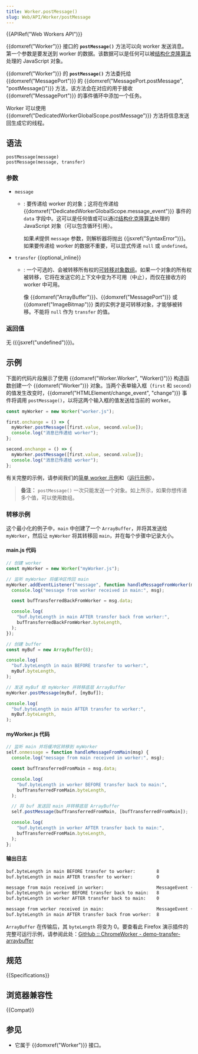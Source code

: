 ```yaml
---
title: Worker.postMessage()
slug: Web/API/Worker/postMessage
---
```


{{APIRef("Web Workers API")}}

{{domxref("Worker")}} 接口的 **`postMessage()`** 方法可以向 worker 发送消息。第一个参数是要发送到 worker 的数据。该数据可以是任何可以被[结构化克隆算法](/zh-CN/docs/Web/API/Web_Workers_API/Structured_clone_algorithm)处理的 JavaScript 对象。

{{domxref("Worker")}} 的 **`postMessage()`** 方法委托给 {{domxref("MessagePort")}} 的 {{domxref("MessagePort.postMessage", "postMessage()")}} 方法，该方法会在对应的用于接收 {{domxref("MessagePort")}} 的事件循环中添加一个任务。

Worker 可以使用 {{domxref("DedicatedWorkerGlobalScope.postMessage")}} 方法将信息发送回生成它的线程。

## 语法

```js-nolint
postMessage(message)
postMessage(message, transfer)
```

### 参数

- `message`

  - : 要传递给 worker 的对象；这将在传递给 {{domxref("DedicatedWorkerGlobalScope.message_event")}} 事件的 `data` 字段中。这可以是任何值或可以通过[结构化克隆算法](/zh-CN/docs/Web/API/Web_Workers_API/Structured_clone_algorithm)处理的 JavaScript 对象（可以包含循环引用）。

    如果*未*提供 `message` 参数，则解析器将抛出 {{jsxref("SyntaxError")}}。如果要传递给 worker 的数据不重要，可以显式传递 `null` 或 `undefined`。

- `transfer` {{optional_inline}}

  - : 一个可选的、会被转移所有权的[可转移对象](/zh-CN/docs/Web/API/Web_Workers_API/Transferable_objects)[数组](/zh-CN/docs/Web/JavaScript/Reference/Global_Objects/Array)。如果一个对象的所有权被转移，它将在发送它的上下文中变为不可用（中止），而仅在接收方的 worker 中可用。

    像 {{domxref("ArrayBuffer")}}、{{domxref("MessagePort")}} 或 {{domxref("ImageBitmap")}} 类的实例才是可转移对象，才能够被转移。不能将 `null` 作为 `transfer` 的值。

### 返回值

无 ({{jsxref("undefined")}})。

## 示例

下面的代码片段展示了使用 {{domxref("Worker.Worker", "Worker()")}} 构造函数创建一个 {{domxref("Worker")}} 对象。当两个表单输入框（`first` 和 `second`）的值发生改变时，{{domxref("HTMLElement/change_event", "change")}} 事件将调用 `postMessage()`，以将这两个输入框的值发送给当前的 worker。

```js
const myWorker = new Worker("worker.js");

first.onchange = () => {
  myWorker.postMessage([first.value, second.value]);
  console.log("消息已传递给 worker");
};

second.onchange = () => {
  myWorker.postMessage([first.value, second.value]);
  console.log("消息已传递给 worker");
};
```

有关完整的示例，请参阅我们的[简单 worker 示例](https://github.com/mdn/simple-web-worker)和（[运行示例](http://mdn.github.io/simple-web-worker/)）。

> **备注：** `postMessage()` 一次只能发送一个对象。如上所示，如果你想传递多个值，可以使用数组。

### 转移示例

这个最小化的例子中，`main` 中创建了一个 `ArrayBuffer`，并将其发送给 `myWorker`，然后让 `myWorker` 将其转移回 `main`，并在每个步骤中记录大小。

#### main.js 代码

```js
// 创建 worker
const myWorker = new Worker("myWorker.js");

// 监听 myWorker 将缓冲区传回 main
myWorker.addEventListener("message", function handleMessageFromWorker(msg) {
  console.log("message from worker received in main:", msg);

  const bufTransferredBackFromWorker = msg.data;

  console.log(
    "buf.byteLength in main AFTER transfer back from worker:",
    bufTransferredBackFromWorker.byteLength,
  );
});

// 创建 buffer
const myBuf = new ArrayBuffer(8);

console.log(
  "buf.byteLength in main BEFORE transfer to worker:",
  myBuf.byteLength,
);

// 发送 myBuf 给 myWorker 并转移底层 ArrayBuffer
myWorker.postMessage(myBuf, [myBuf]);

console.log(
  "buf.byteLength in main AFTER transfer to worker:",
  myBuf.byteLength,
);
```

#### myWorker.js 代码

```js
// 监听 main 并将缓冲区转移到 myWorker
self.onmessage = function handleMessageFromMain(msg) {
  console.log("message from main received in worker:", msg);

  const bufTransferredFromMain = msg.data;

  console.log(
    "buf.byteLength in worker BEFORE transfer back to main:",
    bufTransferredFromMain.byteLength,
  );

  // 将 buf 发送回 main 并转移底层 ArrayBuffer
  self.postMessage(bufTransferredFromMain, [bufTransferredFromMain]);

  console.log(
    "buf.byteLength in worker AFTER transfer back to main:",
    bufTransferredFromMain.byteLength,
  );
};
```

#### 输出日志

```bash
buf.byteLength in main BEFORE transfer to worker:        8                     main.js:19
buf.byteLength in main AFTER transfer to worker:         0                     main.js:27

message from main received in worker:                    MessageEvent { ... }  myWorker.js:3
buf.byteLength in worker BEFORE transfer back to main:   8                     myWorker.js:7
buf.byteLength in worker AFTER transfer back to main:    0                     myWorker.js:15

message from worker received in main:                    MessageEvent { ... }  main.js:6
buf.byteLength in main AFTER transfer back from worker:  8                     main.js:10
```

`ArrayBuffer` 在传输后，其 `byteLength` 将变为 0。要查看此 Firefox 演示插件的完整可运行示例，请参阅此处：[GitHub :: ChromeWorker - demo-transfer-arraybuffer](https://github.com/Noitidart/ChromeWorker/tree/aca57d9cadc4e68af16201bdecbfb6f9a6f9ca6b)

## 规范

{{Specifications}}

## 浏览器兼容性

{{Compat}}

## 参见

- 它属于 {{domxref("Worker")}} 接口。

